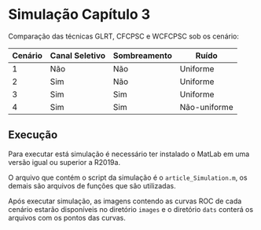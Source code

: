 
# Simulação Capítulo 3

Comparação das técnicas GLRT, CFCPSC e WCFCPSC sob os cenário:

| Cenário   | Canal Seletivo    | Sombreamento  | Ruído
| --------  | -------           | ------------  | ------
| 1         | Não               | Não           | Uniforme  
| 2         | Sim               | Não           | Uniforme
| 3         | Sim               | Sim           | Uniforme
| 4         | Sim               | Sim           | Não-uniforme


## Execução

Para executar está simulação é necessário ter instalado o MatLab em uma versão igual ou superior a R2019a.

O arquivo que contém o script da simulação é o `article_Simulation.m`, os demais são arquivos de funções que são utilizadas.

Após executar simulação, as imagens contendo as curvas ROC de cada cenário estarão disponíveis no diretório `images` e o diretório `dats` conterá os arquivos com os pontos das curvas.